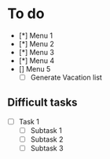 # To do
- [*] Menu 1
- [*] Menu 2
- [*] Menu 3
- [*] Menu 4
- [] Menu 5
    - [ ] Generate Vacation list

## Difficult tasks
- [ ] Task 1
    - [ ] Subtask 1
    - [ ] Subtask 2
    - [ ] Subtask 3